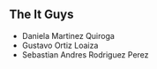 ## The It Guys
- Daniela Martinez Quiroga
- Gustavo Ortiz Loaiza
- Sebastian Andres Rodriguez Perez

